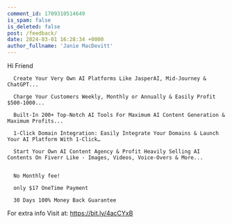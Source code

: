 ```yaml
---
comment_id: 1709310514649
is_spam: false
is_deleted: false
post: /feedback/
date: 2024-03-01 16:28:34 +0000
author_fullname: 'Janie MacDevitt'
---
```


Hi Friend

      Create Your Very Own AI Platforms Like JasperAI, Mid-Journey & ChatGPT...
      
      Charge Your Customers Weekly, Monthly or Annually & Easily Profit $500-1000...
       
      Built-In 200+ Top-Notch AI Tools For Maximum AI Content Generation & Maximum Profits...

      1-Click Domain Integration: Easily Integrate Your Domains & Launch Your AI Platform With 1-Click…

      Start Your Own AI Content Agency & Profit Heavily Selling AI Contents On Fiverr Like - Images, Videos, Voice-Overs & More...

   
      No Monthly fee!
      
      only $17 OneTime Payment     
     
      30 Days 100% Money Back Guarantee

      

For extra info  Visit at: https://bit.ly/4acCYxB

